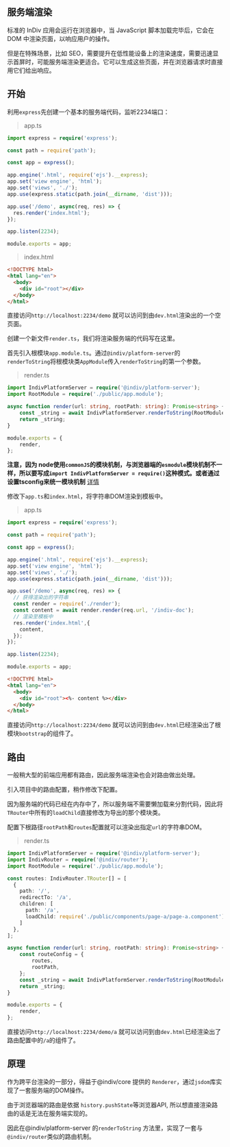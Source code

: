 ## 服务端渲染

标准的 InDiv 应用会运行在浏览器中，当 JavaScript 脚本加载完毕后，它会在 DOM 中渲染页面，以响应用户的操作。

但是在特殊场景，比如 SEO，需要提升在低性能设备上的渲染速度，需要迅速显示首屏时，可能服务端渲染更适合。它可以生成这些页面，并在浏览器请求时直接用它们给出响应。


## 开始

利用`express`先创建一个基本的服务端代码，监听2234端口：

> app.ts

```typescript
import express = require('express');

const path = require('path');

const app = express();

app.engine('.html', require('ejs').__express);
app.set('view engine', 'html');
app.set('views', './');
app.use(express.static(path.join(__dirname, 'dist')));

app.use('/demo', async(req, res) => {
  res.render('index.html');
});

app.listen(2234);

module.exports = app;
```
> index.html

```html
<!DOCTYPE html>
<html lang="en">
  <body>
    <div id="root"></div>
  </body>
</html>
```

直接访问`http://localhost:2234/demo` 就可以访问到由`dev.html`渲染出的一个空页面。

创建一个新文件`render.ts`，我们将渲染服务端的代码写在这里。

首先引入根模块`app.module.ts`。通过`@indiv/platform-server`的`renderToString`将根模块类`AppModule`传入`renderToString`的第一个参数。

> render.ts

```typescript
import IndivPlatformServer = require('@indiv/platform-server');
import RootModule = require('./public/app.module');

async function render(url: string, rootPath: string): Promise<string> {
    const _string = await IndivPlatformServer.renderToString(RootModule.default);
    return _string;
}

module.exports = {
    render,
};
```

**注意，因为 node使用`commonJS`的模块机制，与浏览器端的`esmodule`模块机制不一样，所以要写成`import IndivPlatformServer = require()`这种模式。或者通过设置tsconfig来统一模块机制** [详情](https://www.tslang.cn/docs/handbook/module-resolution.html)

修改下`app.ts`和`index.html`，将字符串DOM渲染到模板中。

> app.ts

```typescript
import express = require('express');

const path = require('path');

const app = express();

app.engine('.html', require('ejs').__express);
app.set('view engine', 'html');
app.set('views', './');
app.use(express.static(path.join(__dirname, 'dist')));

app.use('/demo', async(req, res) => {
  // 获得渲染出的字符串
  const render = require('./render');
  const content = await render.render(req.url, '/indiv-doc');
  // 渲染至模板中
  res.render('index.html',{
    content,
  });
});

app.listen(2234);

module.exports = app;
```

```html
<!DOCTYPE html>
<html lang="en">
  <body>
    <div id="root"><%- content %></div>
  </body>
</html>
```

直接访问`http://localhost:2234/demo` 就可以访问到由`dev.html`已经渲染出了根模块`bootstrap`的组件了。


## 路由

一般稍大型的前端应用都有路由，因此服务端渲染也会对路由做出处理。

引入项目中的路由配置，稍作修改下配置。

因为服务端的代码已经在内存中了，所以服务端不需要懒加载来分割代码，因此将`TRouter`中所有的`loadChild`直接修改为导出的那个模块类。

配置下根路径`rootPath`和`routes`配置就可以渲染出指定`url`的字符串DOM。

> render.ts

```typescript
import IndivPlatformServer = require('@indiv/platform-server');
import IndivRouter = require('@indiv/router');
import RootModule = require('./public/app.module');

const routes: IndivRouter.TRouter[] = [
  {
    path: '/',
    redirectTo: '/a',
    children: [
      path: '/a',
      loadChild: require('./public/components/page-a/page-a.component').default,
    ]
  },
];

async function render(url: string, rootPath: string): Promise<string> {
    const routeConfig = {
        routes,
        rootPath,
    };
    const _string = await IndivPlatformServer.renderToString(RootModule.default, url, routeConfig);
    return _string;
}

module.exports = {
    render,
};
```

直接访问`http://localhost:2234/demo/a` 就可以访问到由`dev.html`已经渲染出了路由配置中的`/a`的组件了。


## 原理

作为跨平台渲染的一部分，得益于@indiv/core 提供的 `Renderer`，通过`jsdom`库实现了一套服务端的DOM操作。

由于浏览器端的路由是依据 `history.pushState`等浏览器API, 所以想直接渲染路由的话是无法在服务端实现的。

因此在@indiv/platform-server 的`renderToString` 方法里，实现了一套与`@indiv/router`类似的路由机制。
